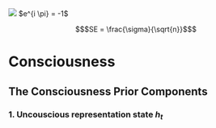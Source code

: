 <img src="https://render.githubusercontent.com/render/math?math=h_{t}">
$e^{i \pi} = -1$


```math
$SE = \frac{\sigma}{\sqrt{n}}$
```


# Consciousness

## The Consciousness Prior Components

### 1. Uncouscious representation state $h_{t}$



